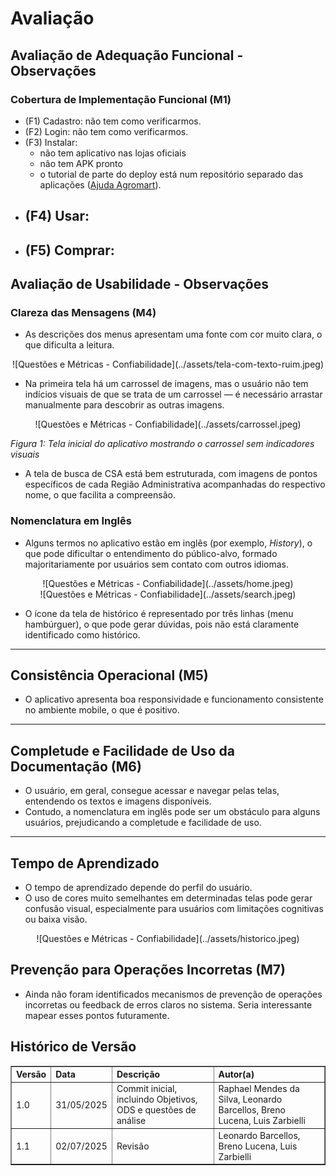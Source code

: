 # Avaliação

## Avaliação de Adequação Funcional - Observações

### Cobertura de Implementação Funcional (M1)

- (F1) Cadastro: não tem como verificarmos. 
- (F2) Login: não tem como verificarmos.
- (F3) Instalar:
    - não tem aplicativo nas lojas oficiais
    - não tem APK pronto
    - o tutorial de parte do deploy está num repositório separado das aplicações ([Ajuda Agromart](https://github.com/AgroMart/ajuda-agromart)).
- (F4) Usar:
    - 
- (F5) Comprar:
    - 


## Avaliação de Usabilidade - Observações
### Clareza das Mensagens (M4)

- As descrições dos menus apresentam uma fonte com cor muito clara, o que dificulta a leitura.  

<center>
![Questões e Métricas - Confiabilidade](../assets/tela-com-texto-ruim.jpeg)
</center>

- Na primeira tela há um carrossel de imagens, mas o usuário não tem indícios visuais de que se trata de um carrossel — é necessário arrastar manualmente para descobrir as outras imagens.

<center>
![Questões e Métricas - Confiabilidade](../assets/carrossel.jpeg)
</center>


*Figura 1: Tela inicial do aplicativo mostrando o carrossel sem indicadores visuais*

- A tela de busca de CSA está bem estruturada, com imagens de pontos específicos de cada Região Administrativa acompanhadas do respectivo nome, o que facilita a compreensão.

### Nomenclatura em Inglês

- Alguns termos no aplicativo estão em inglês (por exemplo, *History*), o que pode dificultar o entendimento do público-alvo, formado majoritariamente por usuários sem contato com outros idiomas.  

<center>![Questões e Métricas - Confiabilidade](../assets/home.jpeg)</center>


<center>![Questões e Métricas - Confiabilidade](../assets/search.jpeg)</center>


- O ícone da tela de histórico é representado por três linhas (menu hambúrguer), o que pode gerar dúvidas, pois não está claramente identificado como histórico.

---

## Consistência Operacional (M5)

- O aplicativo apresenta boa responsividade e funcionamento consistente no ambiente mobile, o que é positivo.

---

## Completude e Facilidade de Uso da Documentação (M6)

- O usuário, em geral, consegue acessar e navegar pelas telas, entendendo os textos e imagens disponíveis.  
- Contudo, a nomenclatura em inglês pode ser um obstáculo para alguns usuários, prejudicando a completude e facilidade de uso.

---

## Tempo de Aprendizado

- O tempo de aprendizado depende do perfil do usuário.  
- O uso de cores muito semelhantes em determinadas telas pode gerar confusão visual, especialmente para usuários com limitações cognitivas ou baixa visão.

<center>![Questões e Métricas - Confiabilidade](../assets/historico.jpeg)
</center>

## Prevenção para Operações Incorretas (M7)

- Ainda não foram identificados mecanismos de prevenção de operações incorretas ou feedback de erros claros no sistema. Seria interessante mapear esses pontos futuramente.


## Histórico de Versão

<table border="1" style="width:100%; border-collapse: collapse; text-align: left;">
  <thead>
    <tr>
      <th>Versão</th>
      <th>Data</th>
      <th>Descrição</th>
      <th>Autor(a)</th>
    </tr>
  </thead>
  <tbody>
    <tr>
      <td>1.0</td>
      <td>31/05/2025</td>
      <td>Commit inicial, incluindo Objetivos, ODS e questões de análise</td>
      <td>Raphael Mendes da Silva, Leonardo Barcellos, Breno Lucena, Luis Zarbielli</td>
    </tr>
    <tr>
      <td>1.1</td>
      <td>02/07/2025</td>
      <td>Revisão</td>
      <td>Leonardo Barcellos, Breno Lucena, Luis Zarbielli</td>
    </tr>
  </tbody>
</table>